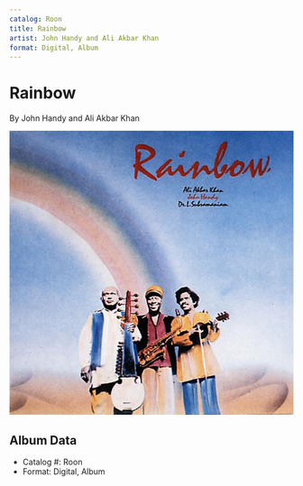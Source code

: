 ```yaml
---
catalog: Roon
title: Rainbow
artist: John Handy and Ali Akbar Khan
format: Digital, Album
---
```


# Rainbow

By John Handy and Ali Akbar Khan

![](../../assets/albumcovers/John_Handy_and_Ali_Akbar_Khan-Rainbow.png)

## Album Data

- Catalog #: Roon
- Format: Digital, Album


